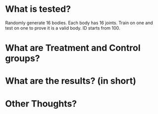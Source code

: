 # What is tested?

Randomly generate 16 bodies. Each body has 16 joints. Train on one and test on one to prove it is a valid body.
ID starts from 100.


# What are Treatment and Control groups?

# What are the results? (in short)

# Other Thoughts?

